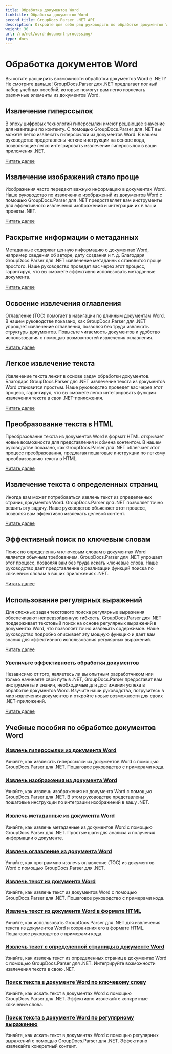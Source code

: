 ```yaml
---
title: Обработка документов Word
linktitle: Обработка документов Word
second_title: GroupDocs.Parser .NET API
description: Откройте для себя ряд руководств по обработке документов Word с помощью GroupDocs.Parser для .NET. Извлекайте гиперссылки, изображения, метаданные и многое другое.
weight: 30
url: /ru/net/word-document-processing/
type: docs
---
```

# Обработка документов Word

Вы хотите расширить возможности обработки документов Word в .NET? Не смотрите дальше! GroupDocs.Parser для .NET предлагает полный набор учебных пособий, которые помогут вам легко извлекать различные элементы из документов Word.

## Извлечение гиперссылок
В эпоху цифровых технологий гиперссылки имеют решающее значение для навигации по контенту. С помощью GroupDocs.Parser для .NET вы можете легко извлекать гиперссылки из документов Word. В нашем руководстве представлены четкие инструкции на основе кода, позволяющие легко интегрировать извлечение гиперссылок в ваши приложения .NET.

[Читать далее](./extract-hyperlinks-from-word-document/)

## Извлечение изображений стало проще
Изображения часто передают важную информацию в документах Word. Наше руководство по извлечению изображений из документов Word с помощью GroupDocs.Parser для .NET предоставляет вам инструменты для эффективного извлечения изображений и интеграции их в ваши проекты .NET.

[Читать далее](./extract-images-from-word-document/)

## Раскрытие информации о метаданных
Метаданные содержат ценную информацию о документах Word, например сведения об авторе, дату создания и т. д. Благодаря GroupDocs.Parser для .NET извлечение метаданных становится проще простого. Наше руководство проведет вас через этот процесс, гарантируя, что вы сможете эффективно использовать метаданные документа.

[Читать далее](./extract-metadata-from-word-document/)

## Освоение извлечения оглавления
Оглавление (TOC) помогает в навигации по длинным документам Word. В нашем руководстве показано, как GroupDocs.Parser для .NET упрощает извлечение оглавления, позволяя без труда извлекать структуры документов. Повысьте читаемость документов и удобство использования с помощью возможностей извлечения оглавления.

[Читать далее](./extract-table-of-contents-from-word-document/)

## Легкое извлечение текста
Извлечение текста лежит в основе задач обработки документов. Благодаря GroupDocs.Parser для .NET извлечение текста из документов Word становится простым. Наше руководство проведет вас через этот процесс, гарантируя, что вы сможете легко интегрировать функции извлечения текста в свои .NET-приложения.

[Читать далее](./extract-text-from-word-document/)

## Преобразование текста в HTML
Преобразование текста из документов Word в формат HTML открывает новые возможности для представления и обмена контентом. В нашем руководстве показано, как GroupDocs.Parser для .NET облегчает этот процесс преобразования, предлагая пошаговые инструкции по легкому преобразованию текста в HTML.

[Читать далее](./extract-text-from-word-document-as-html/)

## Извлечение текста с определенных страниц
Иногда вам может потребоваться извлечь текст из определенных страниц документов Word. GroupDocs.Parser для .NET позволяет точно решить эту задачу. Наше руководство объясняет этот процесс, позволяя вам эффективно извлекать целевой контент.

[Читать далее](./extract-text-from-specific-page-in-word-document/)

## Эффективный поиск по ключевым словам
Поиск по определенным ключевым словам в документах Word является обычным требованием. GroupDocs.Parser для .NET упрощает этот процесс, позволяя вам без труда искать ключевые слова. Наше руководство дает представление о реализации функций поиска по ключевым словам в ваших приложениях .NET.

[Читать далее](./search-text-in-word-document-by-keyword/)

## Использование регулярных выражений
Для сложных задач текстового поиска регулярные выражения обеспечивают непревзойденную гибкость. GroupDocs.Parser для .NET поддерживает текстовый поиск на основе регулярных выражений в документах Word, что позволяет точно извлекать содержимое. Наше руководство подробно описывает эту мощную функцию и дает вам знания для эффективного использования регулярных выражений.

[Читать далее](./search-text-in-word-document-by-regular-expression/)

### Увеличьте эффективность обработки документов

Независимо от того, являетесь ли вы опытным разработчиком или только начинаете свой путь в .NET, GroupDocs.Parser предоставит вам инструменты и знания, необходимые для достижения успеха в обработке документов Word. Изучите наши руководства, погрузитесь в мир извлечения документов и откройте новые возможности для своих .NET-приложений.

[Читать далее](./extract-hyperlinks-from-word-document/)

## Учебные пособия по обработке документов Word
### [Извлечь гиперссылки из документа Word](./extract-hyperlinks-from-word-document/)
Узнайте, как извлекать гиперссылки из документов Word с помощью GroupDocs.Parser для .NET. Пошаговое руководство с примерами кода.
### [Извлечь изображения из документа Word](./extract-images-from-word-document/)
Узнайте, как извлечь изображения из документа Word с помощью GroupDocs.Parser для .NET. В этом руководстве представлены пошаговые инструкции по интеграции изображений в вашу .NET.
### [Извлечь метаданные из документа Word](./extract-metadata-from-word-document/)
Узнайте, как извлечь метаданные из документов Word с помощью GroupDocs.Parser для .NET. Простые шаги для анализа и получения информации о документе.
### [Извлечь оглавление из документа Word](./extract-table-of-contents-from-word-document/)
Узнайте, как программно извлечь оглавление (TOC) из документов Word с помощью GroupDocs.Parser для .NET.
### [Извлечь текст из документа Word](./extract-text-from-word-document/)
Узнайте, как извлечь текст из документов Word с помощью GroupDocs.Parser для .NET. Пошаговое руководство с примерами кода.
### [Извлечь текст из документа Word в формате HTML](./extract-text-from-word-document-as-html/)
Узнайте, как использовать GroupDocs.Parser для .NET для извлечения текста из документов Word и сохранения его в формате HTML. Пошаговое руководство с примерами кода.
### [Извлечь текст с определенной страницы в документе Word](./extract-text-from-specific-page-in-word-document/)
Узнайте, как извлечь текст из определенных страниц в документах Word с помощью GroupDocs.Parser для .NET. Интегрируйте возможности извлечения текста в свою .NET.
### [Поиск текста в документе Word по ключевому слову](./search-text-in-word-document-by-keyword/)
Узнайте, как искать текст в документах Word с помощью GroupDocs.Parser для .NET. Эффективно извлекайте конкретные ключевые слова.
### [Поиск текста в документе Word по регулярному выражению](./search-text-in-word-document-by-regular-expression/)
Узнайте, как искать текст в документах Word с помощью регулярных выражений с помощью GroupDocs.Parser для .NET. Эффективно извлекайте конкретный контент.